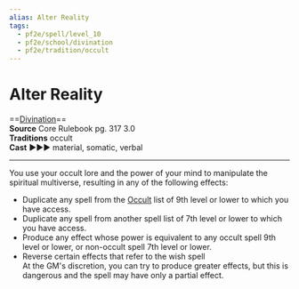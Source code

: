 ```yaml
---
alias: Alter Reality
tags:
  - pf2e/spell/level_10
  - pf2e/school/divination
  - pf2e/tradition/occult
---
```


# Alter Reality

==[Divination](../../../Traits/Divination.md)==  
__Source__ Core Rulebook pg. 317 3.0  
**Traditions** occult  
**Cast** ►►► material, somatic, verbal

---

You use your occult lore and the power of your mind to manipulate the spiritual multiverse, resulting in any of the following effects:

- Duplicate any spell from the [Occult](../../../Traits/Occult.md) list of 9th level or lower to which you have access.
- Duplicate any spell from another spell list of 7th level or lower to which you have access.
- Produce any effect whose power is equivalent to any occult spell 9th level or lower, or non-occult spell 7th level or lower.
- Reverse certain effects that refer to the wish spell  
At the GM's discretion, you can try to produce greater effects, but this is dangerous and the spell may have only a partial effect.
